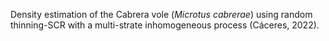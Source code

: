 Density estimation of the Cabrera vole (*Microtus cabrerae*) using random thinning-SCR with a multi-strate inhomogeneous process (Cáceres, 2022).
